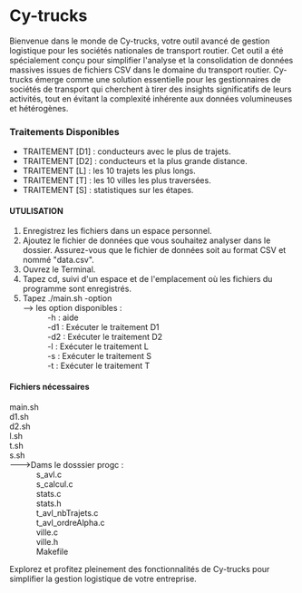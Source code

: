 # Cy-trucks
Bienvenue dans le monde de Cy-trucks, votre outil avancé de gestion logistique pour les sociétés nationales de transport routier. Cet outil a été spécialement conçu pour simplifier l'analyse et la consolidation de données massives issues de fichiers CSV dans le domaine du transport routier.
Cy-trucks émerge comme une solution essentielle pour les gestionnaires de sociétés de transport qui cherchent à tirer des insights significatifs de leurs activités, tout en évitant la complexité inhérente aux données volumineuses et hétérogènes.

### Traitements Disponibles

- TRAITEMENT [D1] : conducteurs avec le plus de trajets.
- TRAITEMENT [D2] : conducteurs et la plus grande distance.
- TRAITEMENT [L]  : les 10 trajets les plus longs.
- TRAITEMENT [T]  : les 10 villes les plus traversées.
- TRAITEMENT [S]  : statistiques sur les étapes.

#### UTULISATION

1. Enregistrez les fichiers dans un espace personnel.
2. Ajoutez le fichier de données que vous souhaitez analyser dans le dossier. Assurez-vous que le fichier de données soit au format CSV et nommé "data.csv".
3. Ouvrez le Terminal.
4. Tapez cd, suivi d'un espace et de l'emplacement où les fichiers du programme sont enregistrés.
5. Tapez ./main.sh -option <br />
--> les option disponibles : <br /> 
$~~~~~~~~~~~$-h   :  aide <br />
$~~~~~~~~~~~$-d1  :  Exécuter le traitement D1 <br />
$~~~~~~~~~~~$-d2  :  Exécuter le traitement D2 <br />
$~~~~~~~~~~~$-l   :  Exécuter le traitement L <br />
$~~~~~~~~~~~$-s   :  Exécuter le traitement S <br />
$~~~~~~~~~~~$-t   :  Exécuter le traitement T <br />

#### Fichiers nécessaires

main.sh <br />
d1.sh <br />
d2.sh <br />
l.sh <br />
t.sh <br />
s.sh <br />
--->Dams le dosssier progc : <br />
$~~~~~~~~~~~$ s_avl.c <br />
$~~~~~~~~~~~$ s_calcul.c <br />
$~~~~~~~~~~~$ stats.c <br />
$~~~~~~~~~~~$ stats.h <br />
$~~~~~~~~~~~$ t_avl_nbTrajets.c <br />
$~~~~~~~~~~~$ t_avl_ordreAlpha.c <br />
$~~~~~~~~~~~$ ville.c <br />
$~~~~~~~~~~~$ ville.h <br />
$~~~~~~~~~~~$ Makefile <br />

Explorez et profitez pleinement des fonctionnalités de Cy-trucks pour simplifier la gestion logistique de votre entreprise.
